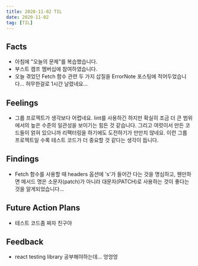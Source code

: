 ```yaml
---
title: 2020-11-02 TIL
date: 2020-11-02
tag: [TIL]
---
```


## Facts

- 아침에 "오늘의 문제"를 복습했습니다.
- 부스트 캠프 멤버십에 참여하였습니다.
- 오늘 겪었던 Fetch 함수 관련 두 가지 삽질을 ErrorNote 포스팅에 적어두었습니다... 허무한걸로 1시간 날렸네요...

## Feelings

- 그룹 프로젝트가 생각보다 어렵네요. lint를 사용하긴 하지만 확실히 조금 더 큰 범위에서의 높은 수준의 일관성을 보이기는 힘든 것 같습니다. 그리고 여럿이서 만든 코드들이 얽혀 있으니까 리팩터링을 하기에도 도전하기가 만만치 않네요. 이런 그룹 프로젝트일 수록 테스트 코드가 더 중요할 것 같다는 생각이 듭니다.

## Findings

- Fetch 함수를 사용할 때 headers 옵션에 's'가 들어간 다는 것을 명심하고, 웬만하면 메서드 명은 소문자(patch)가 아니라 대문자(PATCH)로 사용하는 것이 좋다는 것을 알게되었습니다...

## Future Action Plans

- 테스트 코드좀 짜자 친구야

## Feedback

- react testing library 공부해야하는데... 엉엉엉
